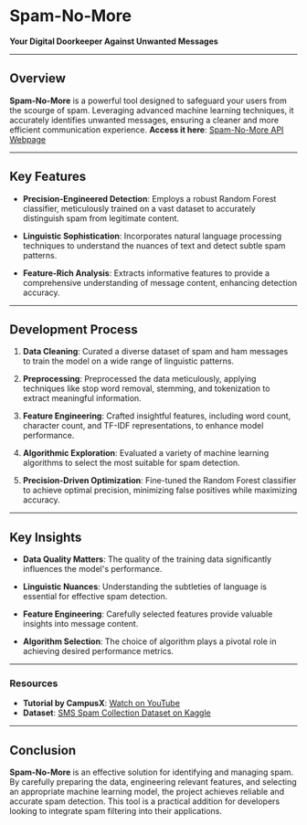 # Spam-No-More
**Your Digital Doorkeeper Against Unwanted Messages**

---

## Overview

**Spam-No-More** is a powerful tool designed to safeguard your users from the scourge of spam. Leveraging advanced machine learning techniques, it accurately identifies unwanted messages, ensuring a cleaner and more efficient communication experience.
**Access it here**: [Spam-No-More API Webpage](https://your-webpage-link.com)

---

## Key Features

- **Precision-Engineered Detection**: Employs a robust Random Forest classifier, meticulously trained on a vast dataset to accurately distinguish spam from legitimate content.
  
- **Linguistic Sophistication**: Incorporates natural language processing techniques to understand the nuances of text and detect subtle spam patterns.

- **Feature-Rich Analysis**: Extracts informative features to provide a comprehensive understanding of message content, enhancing detection accuracy.

---

## Development Process

1. **Data Cleaning**: Curated a diverse dataset of spam and ham messages to train the model on a wide range of linguistic patterns.
   
2. **Preprocessing**: Preprocessed the data meticulously, applying techniques like stop word removal, stemming, and tokenization to extract meaningful information.
   
3. **Feature Engineering**: Crafted insightful features, including word count, character count, and TF-IDF representations, to enhance model performance.
   
4. **Algorithmic Exploration**: Evaluated a variety of machine learning algorithms to select the most suitable for spam detection.
   
5. **Precision-Driven Optimization**: Fine-tuned the Random Forest classifier to achieve optimal precision, minimizing false positives while maximizing accuracy.

---

## Key Insights

- **Data Quality Matters**: The quality of the training data significantly influences the model's performance.
  
- **Linguistic Nuances**: Understanding the subtleties of language is essential for effective spam detection.
  
- **Feature Engineering**: Carefully selected features provide valuable insights into message content.
  
- **Algorithm Selection**: The choice of algorithm plays a pivotal role in achieving desired performance metrics.

---


### Resources
- **Tutorial by CampusX**: [Watch on YouTube](https://youtu.be/YncZ0WwxyzU?si=uGkZv2EyCyyCLf57)
- **Dataset**: [SMS Spam Collection Dataset on Kaggle](https://www.kaggle.com/datasets/uciml/sms-spam-collection-dataset)

---

## Conclusion

**Spam-No-More** is an effective solution for identifying and managing spam. By carefully preparing the data, engineering relevant features, and selecting an appropriate machine learning model, the project achieves reliable and accurate spam detection. This tool is a practical addition for developers looking to integrate spam filtering into their applications.
